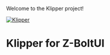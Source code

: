 Welcome to the Klipper project!

[![Klipper](docs/img/klipper-logo-small.png)](https://www.klipper3d.org/)

# Klipper for Z-BoltUI